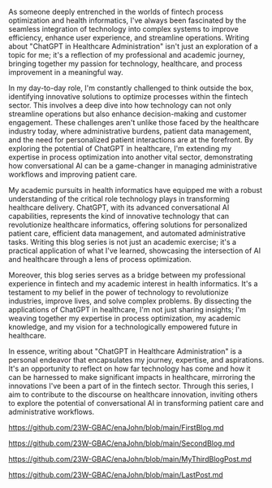 As someone deeply entrenched in the worlds of fintech process optimization and health informatics, I've always been fascinated by the seamless integration of technology into complex systems to improve efficiency, enhance user experience, and streamline operations. Writing about "ChatGPT in Healthcare Administration" isn't just an exploration of a topic for me; it's a reflection of my professional and academic journey, bringing together my passion for technology, healthcare, and process improvement in a meaningful way.

In my day-to-day role, I'm constantly challenged to think outside the box, identifying innovative solutions to optimize processes within the fintech sector. This involves a deep dive into how technology can not only streamline operations but also enhance decision-making and customer engagement. These challenges aren't unlike those faced by the healthcare industry today, where administrative burdens, patient data management, and the need for personalized patient interactions are at the forefront. By exploring the potential of ChatGPT in healthcare, I'm extending my expertise in process optimization into another vital sector, demonstrating how conversational AI can be a game-changer in managing administrative workflows and improving patient care.

My academic pursuits in health informatics have equipped me with a robust understanding of the critical role technology plays in transforming healthcare delivery. ChatGPT, with its advanced conversational AI capabilities, represents the kind of innovative technology that can revolutionize healthcare informatics, offering solutions for personalized patient care, efficient data management, and automated administrative tasks. Writing this blog series is not just an academic exercise; it's a practical application of what I've learned, showcasing the intersection of AI and healthcare through a lens of process optimization.

Moreover, this blog series serves as a bridge between my professional experience in fintech and my academic interest in health informatics. It's a testament to my belief in the power of technology to revolutionize industries, improve lives, and solve complex problems. By dissecting the applications of ChatGPT in healthcare, I'm not just sharing insights; I'm weaving together my expertise in process optimization, my academic knowledge, and my vision for a technologically empowered future in healthcare.

In essence, writing about "ChatGPT in Healthcare Administration" is a personal endeavor that encapsulates my journey, expertise, and aspirations. It's an opportunity to reflect on how far technology has come and how it can be harnessed to make significant impacts in healthcare, mirroring the innovations I've been a part of in the fintech sector. Through this series, I aim to contribute to the discourse on healthcare innovation, inviting others to explore the potential of conversational AI in transforming patient care and administrative workflows.

https://github.com/23W-GBAC/enaJohn/blob/main/FirstBlog.md

https://github.com/23W-GBAC/enaJohn/blob/main/SecondBlog.md

https://github.com/23W-GBAC/enaJohn/blob/main/MyThirdBlogPost.md

https://github.com/23W-GBAC/enaJohn/blob/main/LastPost.md
